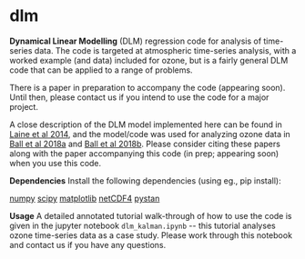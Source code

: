 # dlm

**Dynamical Linear Modelling** (DLM) regression code for analysis of time-series data. The code is targeted at atmospheric time-series analysis, with a worked example (and data) included for ozone, but is a fairly general DLM code that can be applied to a range of problems.

There is a paper in preparation to accompany the code (appearing soon). Until then, please contact us if you intend to use the code for a major project.

A close description of the DLM model implemented here can be found in [Laine et al 2014](https://www.atmos-chem-phys.net/14/9707/2014/acp-14-9707-2014.pdf), and the model/code was used for analyzing ozone data in [Ball et al 2018a](https://www.research-collection.ethz.ch/handle/20.500.11850/202027) and [Ball et al 2018b](https://www.atmos-chem-phys.net/18/1379/2018/acp-18-1379-2018.html). Please consider citing these papers along with the paper accompanying this code (in prep; appearing soon) when you use this code. 

**Dependencies** Install the following dependencies (using eg., pip install):

[numpy](http://www.numpy.org)
[scipy](https://www.scipy.org)
[matplotlib](https://matplotlib.org)
[netCDF4](https://pypi.org/project/netcdf/)
[pystan](https://pystan.readthedocs.io/en/latest/)

**Usage** A detailed annotated tutorial walk-through of how to use the code is given in the jupyter notebook `dlm_kalman.ipynb` -- this tutorial analyses ozone time-series data as a case study. Please work through this notebook and contact us if you have any questions.
